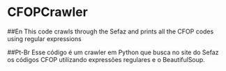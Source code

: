 # CFOPCrawler
##En
This code crawls through the Sefaz and prints all the CFOP codes using regular expressions

##Pt-Br
Esse código é um crawler em Python que busca no site do Sefaz os códigos CFOP utilizando expressões regulares e o BeautifulSoup.
